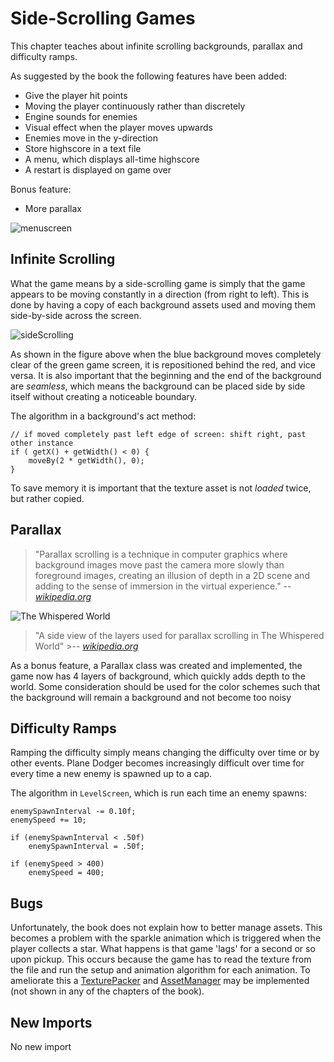 # Side-Scrolling Games
This chapter teaches about infinite scrolling backgrounds, parallax and difficulty ramps.

As suggested by the book the following features have been added:
* Give the player hit points
* Moving the player continuously rather than discretely
* Engine sounds for enemies
* Visual effect when the player moves upwards
* Enemies move in the y-direction
* Store highscore in a text file
* A menu, which displays all-time highscore
* A restart is displayed on game over

Bonus feature:
* More parallax

![menuscreen](https://user-images.githubusercontent.com/4059636/61268572-26405d80-a79c-11e9-81f0-407737df2f0c.png)


## Infinite Scrolling
What the game means by a side-scrolling game is simply that the game appears to be moving constantly in a direction (from right to left). This is done by having a copy of each background assets used and moving them side-by-side across the screen.

![sideScrolling](https://user-images.githubusercontent.com/4059636/61347394-150b5580-a85d-11e9-818d-63706d9814cc.png)

As shown in the figure above when the blue background moves completely clear of the green game screen, it is repositioned behind the red, and vice versa. It is also important that the beginning and the end of the background are _seamless_, which means the background can be placed side by side itself without creating a noticeable boundary.

The algorithm in a background's act method:
```
// if moved completely past left edge of screen: shift right, past other instance
if ( getX() + getWidth() < 0) {
    moveBy(2 * getWidth(), 0);
}
```

To save memory it is important that the texture asset is not _loaded_ twice, but rather copied.

## Parallax
> "Parallax scrolling is a technique in computer graphics where background images move past the camera more slowly than foreground images, creating an illusion of depth in a 2D scene and adding to the sense of immersion in the virtual experience."
>-- <cite>[wikipedia.org](https://en.m.wikipedia.org/wiki/Parallax_scrolling)</cite>

![The Whispered World](https://upload.wikimedia.org/wikipedia/commons/thumb/f/fb/The_Whispered_World_parallax_scrolling_sample_1.jpg/750px-The_Whispered_World_parallax_scrolling_sample_1.jpg)
>"A side view of the layers used for parallax scrolling in The Whispered World" >-- <cite>[wikipedia.org](https://en.m.wikipedia.org/wiki/Parallax_scrolling)</cite>

As a bonus feature, a Parallax class was created and implemented, the game now has 4 layers of background, which quickly adds depth to the world. Some consideration should be used for the color schemes such that the background will remain a background and not become too noisy

## Difficulty Ramps
Ramping the difficulty simply means changing the difficulty over time or by other events. Plane Dodger becomes increasingly difficult over time for every time a new enemy is spawned up to a cap.

The algorithm in `LevelScreen`, which is run each time an enemy spawns:
```
enemySpawnInterval -= 0.10f;
enemySpeed += 10;

if (enemySpawnInterval < .50f)
    enemySpawnInterval = .50f;

if (enemySpeed > 400)
    enemySpeed = 400;
```

## Bugs
Unfortunately, the book does not explain how to better manage assets. This becomes a problem with the sparkle animation which is triggered when the player collects a star. What happens is that game 'lags' for a second or so upon pickup. This occurs because the game has to read the texture from the file and run the setup and animation algorithm for each animation. To ameliorate this a [TexturePacker](https://github.com/libgdx/libgdx/wiki/Texture-packer) and [AssetManager](https://github.com/libgdx/libgdx/wiki/Managing-your-assets) may be implemented (not shown in any of the chapters of the book).

## New Imports

No new import
